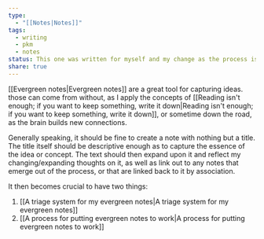 ```yaml
---
type:
  - "[[Notes|Notes]]"
tags:
  - writing
  - pkm
  - notes
status: This one was written for myself and my change as the process is adopted and adapted to my own needs.
share: true
---
```


[[Evergreen notes|Evergreen notes]] are a great tool for capturing ideas. those can come from without, as I apply the concepts of [[Reading isn't enough; if you want to keep something, write it down|Reading isn't enough; if you want to keep something, write it down]], or sometime down the road, as the brain builds new connections.

Generally speaking, it should be fine to create a note with nothing but a title. The title itself should be descriptive enough as to capture the essence of the idea or concept. The text should then expand upon it and reflect my changing/expanding thoughts on it, as well as link out to any notes that emerge out of the process, or that are linked back to it by association.

It then becomes crucial to have two things:

1. [[A triage system for my evergreen notes|A triage system for my evergreen notes]]
2. [[A process for putting evergreen notes to work|A process for putting evergreen notes to work]]

